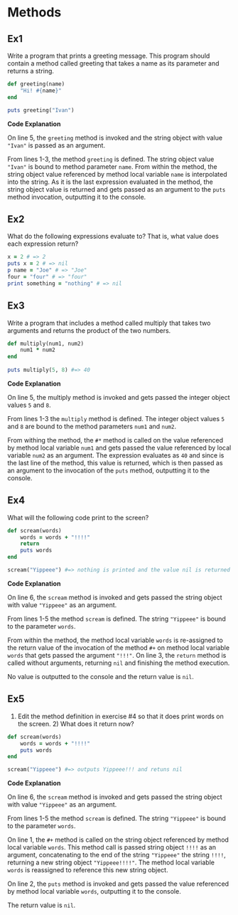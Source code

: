 # Methods

## Ex1

Write a program that prints a greeting message. This program should contain a method called greeting that takes a name as its parameter and returns a string.

```ruby
def greeting(name)
	"Hi! #{name}"
end

puts greeting("Ivan")
```

**Code Explanation**

On line 5, the `greeting` method is invoked and the string object with value `"Ivan"` is passed as an argument. 

From lines 1-3, the method `greeting` is defined. The string object value `"Ivan"` is bound to method parameter `name`. From within the method, the string object value referenced by method local variable `name` is interpolated into the string. As it is the last expression evaluated in the method, the string object value is returned and gets passed as an argument to the `puts` method invocation, outputting it to the console.

## Ex2

What do the following expressions evaluate to? That is, what value does each expression return?

```ruby
x = 2 # => 2
puts x = 2 # => nil
p name = "Joe" # => "Joe"
four = "four" # => "four"
print something = "nothing" # => nil
```

## Ex3

Write a program that includes a method called multiply that takes two arguments and returns the product of the two numbers.

```ruby
def multiply(num1, num2)
	num1 * num2
end
 
puts multiply(5, 8) #=> 40
```

**Code Explanation**

On line 5, the multiply method is invoked and gets passed the integer object values `5` and `8`.

From lines 1-3 the `multiply` method is defined. The integer object values `5` and `8` are bound to the method parameters `num1` and `num2`.

From withing the method, the `#*` method is called on the value referenced by method local variable `num1` and gets passed the value referenced by local variable `num2` as an argument. The expression evaluates as `40` and since is the last line of the method, this value is returned, which is then passed as an argument to the invocation of the `puts` method, outputting it to the console.
## Ex4

What will the following code print to the screen?

```ruby
def scream(words)
	words = words + "!!!!"
	return
	puts words
end

scream("Yippeee") #=> nothing is printed and the value nil is returned
```

**Code Explanation**

On line 6, the `scream` method is invoked and gets passed the string object with value `"Yippeee"` as an argument.

From lines 1-5 the method `scream` is defined. The string `"Yippeee"` is bound to the parameter `words`. 

From within the method, the method local variable `words` is re-assigned to the return value of the invocation of the method `#+` on method local variable `words` that gets passed the argument `"!!!"`. On line 3, the `return` method is called without arguments, returning `nil` and finishing the method execution.

No value is outputted to the console and the return value is `nil`.
## Ex5

1) Edit the method definition in exercise #4 so that it does print words on the screen. 2) What does it return now?

```ruby
def scream(words)
	words = words + "!!!!"
	puts words
end

scream("Yippeee") #=> outputs Yippeee!!! and retuns nil
```

**Code Explanation**

On line 6, the `scream` method is invoked and gets passed the string object with value `"Yippeee"` as an argument.

From lines 1-5 the method `scream` is defined. The string `"Yippeee"` is bound to the parameter `words`. 

On line 1, the `#+` method is called on the string object referenced by method local variable `words`. This method call is passed string object `!!!!` as an argument, concatenating to the end of the string `"Yippeee"` the string `!!!!`, returning a new string object `"Yippeee!!!!"`. The method local variable `words` is reassigned to reference this new string object.

On line 2, the `puts` method is invoked and gets passed the value referenced by method local variable `words`, outputting it to the console.

The return value is `nil`.